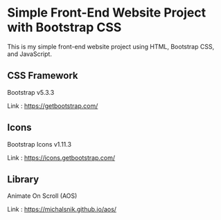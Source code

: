 # Simple Front-End Website Project with Bootstrap CSS

This is my simple front-end website project using HTML, Bootstrap CSS, and JavaScript.

## CSS Framework

Bootstrap v5.3.3

Link : https://getbootstrap.com/

## Icons

Bootstrap Icons v1.11.3

Link : https://icons.getbootstrap.com/

## Library

Animate On Scroll (AOS)

Link : https://michalsnik.github.io/aos/
